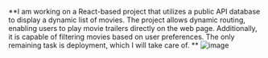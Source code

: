 
**I am working on a React-based project that utilizes a public API database to display a dynamic list of movies. The project allows dynamic routing, enabling users to play movie trailers directly on the web page. Additionally, it is capable of filtering movies based on user preferences. The only remaining task is deployment, which I will take care of.
**
![image](https://github.com/user-attachments/assets/ad4a1c1f-bee5-4e56-b1f7-577dfdb87e67)
